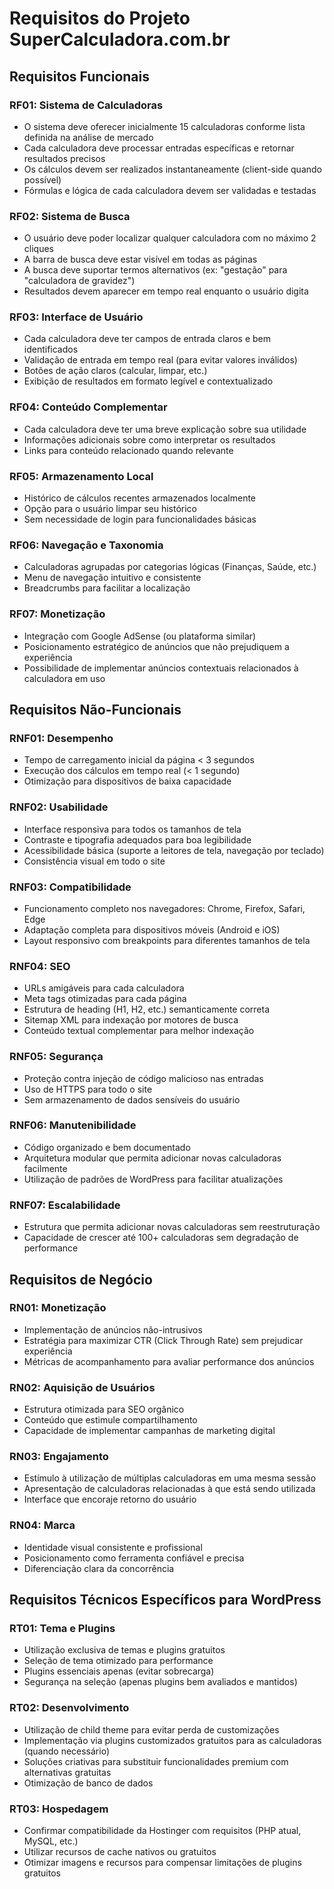 # Requisitos do Projeto SuperCalculadora.com.br

## Requisitos Funcionais

### RF01: Sistema de Calculadoras
- O sistema deve oferecer inicialmente 15 calculadoras conforme lista definida na análise de mercado
- Cada calculadora deve processar entradas específicas e retornar resultados precisos
- Os cálculos devem ser realizados instantaneamente (client-side quando possível)
- Fórmulas e lógica de cada calculadora devem ser validadas e testadas

### RF02: Sistema de Busca
- O usuário deve poder localizar qualquer calculadora com no máximo 2 cliques
- A barra de busca deve estar visível em todas as páginas
- A busca deve suportar termos alternativos (ex: "gestação" para "calculadora de gravidez")
- Resultados devem aparecer em tempo real enquanto o usuário digita

### RF03: Interface de Usuário
- Cada calculadora deve ter campos de entrada claros e bem identificados
- Validação de entrada em tempo real (para evitar valores inválidos)
- Botões de ação claros (calcular, limpar, etc.)
- Exibição de resultados em formato legível e contextualizado

### RF04: Conteúdo Complementar
- Cada calculadora deve ter uma breve explicação sobre sua utilidade
- Informações adicionais sobre como interpretar os resultados
- Links para conteúdo relacionado quando relevante

### RF05: Armazenamento Local
- Histórico de cálculos recentes armazenados localmente
- Opção para o usuário limpar seu histórico
- Sem necessidade de login para funcionalidades básicas

### RF06: Navegação e Taxonomia
- Calculadoras agrupadas por categorias lógicas (Finanças, Saúde, etc.)
- Menu de navegação intuitivo e consistente
- Breadcrumbs para facilitar a localização

### RF07: Monetização
- Integração com Google AdSense (ou plataforma similar)
- Posicionamento estratégico de anúncios que não prejudiquem a experiência
- Possibilidade de implementar anúncios contextuais relacionados à calculadora em uso

## Requisitos Não-Funcionais

### RNF01: Desempenho
- Tempo de carregamento inicial da página < 3 segundos
- Execução dos cálculos em tempo real (< 1 segundo)
- Otimização para dispositivos de baixa capacidade

### RNF02: Usabilidade
- Interface responsiva para todos os tamanhos de tela
- Contraste e tipografia adequados para boa legibilidade
- Acessibilidade básica (suporte a leitores de tela, navegação por teclado)
- Consistência visual em todo o site

### RNF03: Compatibilidade
- Funcionamento completo nos navegadores: Chrome, Firefox, Safari, Edge
- Adaptação completa para dispositivos móveis (Android e iOS)
- Layout responsivo com breakpoints para diferentes tamanhos de tela

### RNF04: SEO
- URLs amigáveis para cada calculadora
- Meta tags otimizadas para cada página
- Estrutura de heading (H1, H2, etc.) semanticamente correta
- Sitemap XML para indexação por motores de busca
- Conteúdo textual complementar para melhor indexação

### RNF05: Segurança
- Proteção contra injeção de código malicioso nas entradas
- Uso de HTTPS para todo o site
- Sem armazenamento de dados sensíveis do usuário

### RNF06: Manutenibilidade
- Código organizado e bem documentado
- Arquitetura modular que permita adicionar novas calculadoras facilmente
- Utilização de padrões de WordPress para facilitar atualizações

### RNF07: Escalabilidade
- Estrutura que permita adicionar novas calculadoras sem reestruturação
- Capacidade de crescer até 100+ calculadoras sem degradação de performance

## Requisitos de Negócio

### RN01: Monetização
- Implementação de anúncios não-intrusivos
- Estratégia para maximizar CTR (Click Through Rate) sem prejudicar experiência
- Métricas de acompanhamento para avaliar performance dos anúncios

### RN02: Aquisição de Usuários
- Estrutura otimizada para SEO orgânico
- Conteúdo que estimule compartilhamento
- Capacidade de implementar campanhas de marketing digital

### RN03: Engajamento
- Estímulo à utilização de múltiplas calculadoras em uma mesma sessão
- Apresentação de calculadoras relacionadas à que está sendo utilizada
- Interface que encoraje retorno do usuário

### RN04: Marca
- Identidade visual consistente e profissional
- Posicionamento como ferramenta confiável e precisa
- Diferenciação clara da concorrência

## Requisitos Técnicos Específicos para WordPress

### RT01: Tema e Plugins
- Utilização exclusiva de temas e plugins gratuitos
- Seleção de tema otimizado para performance
- Plugins essenciais apenas (evitar sobrecarga)
- Segurança na seleção (apenas plugins bem avaliados e mantidos)

### RT02: Desenvolvimento
- Utilização de child theme para evitar perda de customizações
- Implementação via plugins customizados gratuitos para as calculadoras (quando necessário)
- Soluções criativas para substituir funcionalidades premium com alternativas gratuitas
- Otimização de banco de dados

### RT03: Hospedagem
- Confirmar compatibilidade da Hostinger com requisitos (PHP atual, MySQL, etc.)
- Utilizar recursos de cache nativos ou gratuitos
- Otimizar imagens e recursos para compensar limitações de plugins gratuitos
